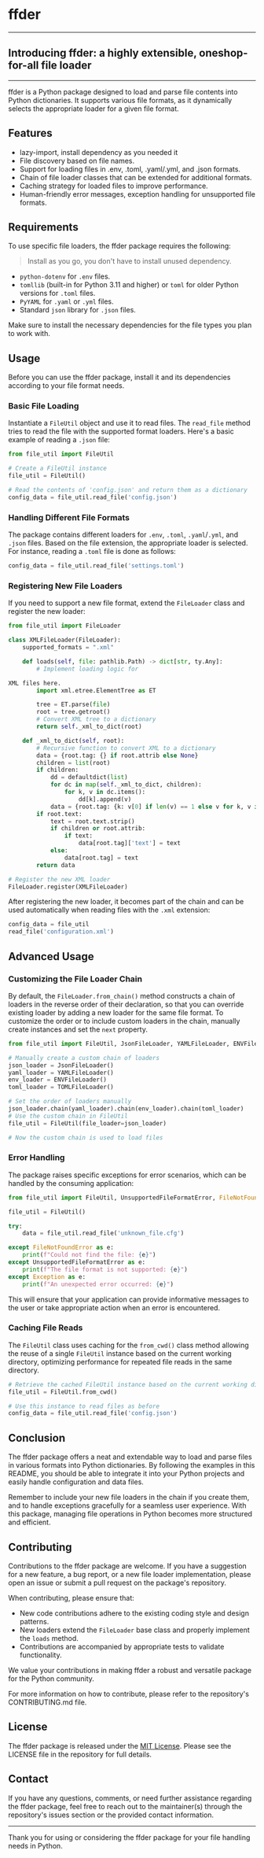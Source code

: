# ffder

----

## **Introducing ffder: a highly extensible, oneshop-for-all file loader**

----

ffder is a Python package designed to load and parse file contents into Python dictionaries. It supports various file formats, as it dynamically selects the appropriate loader for a given file format.

## Features

- lazy-import, install dependency as you needed it
- File discovery based on file names.
- Support for loading files in .env, .toml, .yaml/.yml, and .json formats.
- Chain of file loader classes that can be extended for additional formats.
- Caching strategy for loaded files to improve performance.
- Human-friendly error messages, exception handling for unsupported file formats.

## Requirements


To use specific file loaders, the ffder package requires the following:
> Install as you go, you don't have to install unused dependency.

- `python-dotenv` for `.env` files.
- `tomllib` (built-in for Python 3.11 and higher) or `toml` for older Python versions for `.toml` files.
- `PyYAML` for `.yaml` or `.yml` files.
- Standard `json` library for `.json` files.

Make sure to install the necessary dependencies for the file types you plan to work with.

## Usage

Before you can use the ffder package, install it and its dependencies according to your file format needs.

### Basic File Loading

Instantiate a `FileUtil` object and use it to read files. The `read_file` method tries to read the file with the supported format loaders. Here's a basic example of reading a `.json` file:

```python
from file_util import FileUtil

# Create a FileUtil instance
file_util = FileUtil()

# Read the contents of 'config.json' and return them as a dictionary
config_data = file_util.read_file('config.json')
```

### Handling Different File Formats

The package contains different loaders for `.env`, `.toml`, `.yaml`/`.yml`, and `.json` files. Based on the file extension, the appropriate loader is selected. For instance, reading a `.toml` file is done as follows:

```python
config_data = file_util.read_file('settings.toml')
```

### Registering New File Loaders
If you need to support a new file format, extend the `FileLoader` class and register the new loader:

```python
from file_util import FileLoader

class XMLFileLoader(FileLoader):
    supported_formats = ".xml"

    def loads(self, file: pathlib.Path) -> dict[str, ty.Any]:
        # Implement loading logic for

XML files here.
        import xml.etree.ElementTree as ET

        tree = ET.parse(file)
        root = tree.getroot()
        # Convert XML tree to a dictionary
        return self._xml_to_dict(root)

    def _xml_to_dict(self, root):
        # Recursive function to convert XML to a dictionary
        data = {root.tag: {} if root.attrib else None}
        children = list(root)
        if children:
            dd = defaultdict(list)
            for dc in map(self._xml_to_dict, children):
                for k, v in dc.items():
                    dd[k].append(v)
            data = {root.tag: {k: v[0] if len(v) == 1 else v for k, v in dd.items()}}
        if root.text:
            text = root.text.strip()
            if children or root.attrib:
                if text:
                    data[root.tag]['text'] = text
            else:
                data[root.tag] = text
        return data

# Register the new XML loader
FileLoader.register(XMLFileLoader)
```

After registering the new loader, it becomes part of the chain and can be used automatically when reading files with the `.xml` extension:

```python
config_data = file_util
read_file('configuration.xml')
```

## Advanced Usage

### Customizing the File Loader Chain

By default, the `FileLoader.from_chain()` method constructs a chain of loaders in the reverse order of their declaration, so that you can override existing loader by adding a new loader for the same file format. To customize the order or to include custom loaders in the chain, manually create instances and set the `next` property.

```python
from file_util import FileUtil, JsonFileLoader, YAMLFileLoader, ENVFileLoader, TOMLFileLoader

# Manually create a custom chain of loaders
json_loader = JsonFileLoader()
yaml_loader = YAMLFileLoader()
env_loader = ENVFileLoader()
toml_loader = TOMLFileLoader()

# Set the order of loaders manually
json_loader.chain(yaml_loader).chain(env_loader).chain(toml_loader)
# Use the custom chain in FileUtil
file_util = FileUtil(file_loader=json_loader)

# Now the custom chain is used to load files
```
### Error Handling

The package raises specific exceptions for error scenarios, which can be handled by the consuming application:

```python
from file_util import FileUtil, UnsupportedFileFormatError, FileNotFoundError

file_util = FileUtil()

try:
    data = file_util.read_file('unknown_file.cfg')

except FileNotFoundError as e:
    print(f"Could not find the file: {e}")
except UnsupportedFileFormatError as e:
    print(f"The file format is not supported: {e}")
except Exception as e:
    print(f"An unexpected error occurred: {e}")
```

This will ensure that your application can provide informative messages to the user or take appropriate action when an error is encountered.

### Caching File Reads

The `FileUtil` class uses caching for the `from_cwd()` class method allowing the reuse of a single `FileUtil` instance based on the current working directory, optimizing performance for repeated file reads in the same directory.

```python
# Retrieve the cached FileUtil instance based on the current working directory
file_util = FileUtil.from_cwd()

# Use this instance to read files as before
config_data = file_util.read_file('config.json')
```

## Conclusion

The ffder package offers a neat and extendable way to load and parse files in various formats into Python dictionaries. By following the examples in this README, you should be able to integrate it into your Python projects and easily handle configuration and data files.

Remember to include your new file loaders in the chain if you create them, and to handle exceptions gracefully for
a seamless user experience. With this package, managing file operations in Python becomes more structured and efficient.

## Contributing

Contributions to the ffder package are welcome. If you have a suggestion for a new feature, a bug report, or a new file loader implementation, please open an issue or submit a pull request on the package's repository.

When contributing, please ensure that:

- New code contributions adhere to the existing coding style and design patterns.
- New loaders extend the `FileLoader` base class and properly implement the `loads` method.
- Contributions are accompanied by appropriate tests to validate functionality.

We value your contributions in making ffder a robust and versatile package for the Python community.

For more information on how to contribute, please refer to the repository's CONTRIBUTING.md file.

## License

The ffder package is released under the [MIT License](https://opensource.org/licenses/MIT). Please see the LICENSE file in the repository for full details.

## Contact

If you have any questions, comments, or need further assistance regarding the ffder package, feel free to reach out to the maintainer(s) through the repository's issues section or the provided contact information.

----

Thank you for using or considering the ffder package for your file handling needs in Python.

